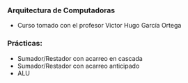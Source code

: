 ### Arquitectura de Computadoras

- Curso tomado con el profesor Victor Hugo García Ortega

### Prácticas:
- Sumador/Restador con acarreo en cascada
- Sumador/Restador con acarreo anticipado
- ALU